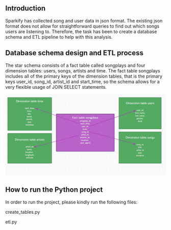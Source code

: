 ## Introduction

Sparkify has collected song and user data in json format. 
The existing json format does not allow for straightforward queries to find out which songs users are listening to.
Therefore, the task has been to create a database schema and ETL pipeline to help with this analysis.

## Database schema design and ETL process

The star schema consists of a fact table called songplays and four dimension tables: users, songs, artists and time.
The fact table songplays includes all of the primary keys of the dimension tables, that is the primary keys user_id, song_id, artist_id and start_time,
so the schema allows for a very flexible usage of JOIN SELECT statements.


![](./tables.jpg)


## How to run the Python project
In order to run the project, please kindly run the following files:


create_tables.py

etl.py



















